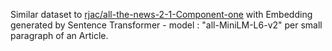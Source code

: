 Similar dataset to [rjac/all-the-news-2-1-Component-one](https://huggingface.co/datasets/rjac/all-the-news-2-1-Component-one) with Embedding generated by Sentence Transformer - model : "all-MiniLM-L6-v2" per small paragraph of an Article.

  